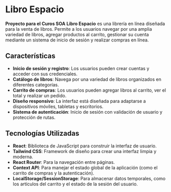 # Libro Espacio

**Proyecto para el Curos SOA**
**Libro Espacio** es una librería en línea diseñada para la venta de libros. Permite a los usuarios navegar por una amplia variedad de libros, agregar productos al carrito, gestionar su cuenta mediante un sistema de inicio de sesión y realizar compras en línea.

## Características

- **Inicio de sesión y registro**: Los usuarios pueden crear cuentas y acceder con sus credenciales.
- **Catálogo de libros**: Navega por una variedad de libros organizados en diferentes categorías.
- **Carrito de compras**: Los usuarios pueden agregar libros al carrito, ver el total y realizar un pedido.
- **Diseño responsivo**: La interfaz está diseñada para adaptarse a dispositivos móviles, tabletas y escritorios.
- **Sistema de autenticación**: Inicio de sesión con validación de usuario y protección de rutas.

## Tecnologías Utilizadas

- **React**: Biblioteca de JavaScript para construir la interfaz de usuario.
- **Tailwind CSS**: Framework de diseño para crear una interfaz limpia y moderna.
- **React Router**: Para la navegación entre páginas.
- **Context API**: Para manejar el estado global de la aplicación (como el carrito de compras y la autenticación).
- **LocalStorage/SessionStorage**: Para almacenar datos temporales, como los artículos del carrito y el estado de la sesión del usuario.

